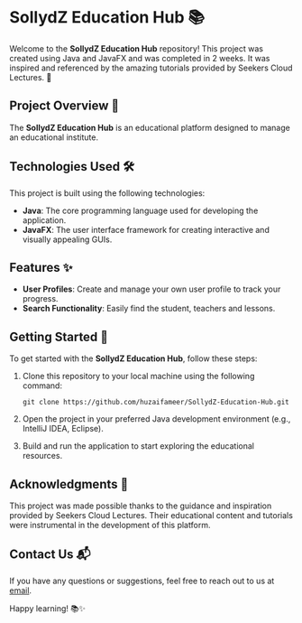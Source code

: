 # SollydZ Education Hub 📚

Welcome to the **SollydZ Education Hub** repository! This project was created using Java and JavaFX and was completed in 2 weeks. It was inspired and referenced by the amazing tutorials provided by Seekers Cloud Lectures. 🙌

## Project Overview 📖

The **SollydZ Education Hub** is an educational platform designed to manage an educational institute.

## Technologies Used 🛠️

This project is built using the following technologies:

- **Java**: The core programming language used for developing the application.
- **JavaFX**: The user interface framework for creating interactive and visually appealing GUIs.

## Features ✨

- **User Profiles**: Create and manage your own user profile to track your progress.
- **Search Functionality**: Easily find the student, teachers and lessons.

## Getting Started 🚀

To get started with the **SollydZ Education Hub**, follow these steps:

1. Clone this repository to your local machine using the following command:
   ```
   git clone https://github.com/huzaifameer/SollydZ-Education-Hub.git
   ```

2. Open the project in your preferred Java development environment (e.g., IntelliJ IDEA, Eclipse).

3. Build and run the application to start exploring the educational resources.

## Acknowledgments 🙏

This project was made possible thanks to the guidance and inspiration provided by Seekers Cloud Lectures. Their educational content and tutorials were instrumental in the development of this platform.

## Contact Us 📬

If you have any questions or suggestions, feel free to reach out to us at [email](mailto:huzaifaameer00@gmail.com).

Happy learning! 📚✨

